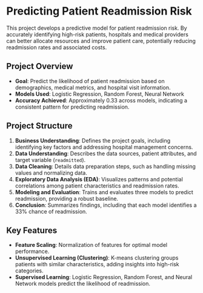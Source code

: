 # Predicting Patient Readmission Risk

This project develops a predictive model for patient readmission risk. By accurately identifying high-risk patients, hospitals and medical providers can better allocate resources and improve patient care, potentially reducing readmission rates and associated costs.

## Project Overview
- **Goal**: Predict the likelihood of patient readmission based on demographics, medical metrics, and hospital visit information.
- **Models Used**: Logistic Regression, Random Forest, Neural Network
- **Accuracy Achieved**: Approximately 0.33 across models, indicating a consistent pattern for predicting readmission.

## Project Structure
1. **Business Understanding**: Defines the project goals, including identifying key factors and addressing hospital management concerns.
2. **Data Understanding**: Describes the data sources, patient attributes, and target variable (`readmitted`).
3. **Data Cleaning**: Details data preparation steps, such as handling missing values and normalizing data.
4. **Exploratory Data Analysis (EDA)**: Visualizes patterns and potential correlations among patient characteristics and readmission rates.
5. **Modeling and Evaluation**: Trains and evaluates three models to predict readmission, providing a robust baseline.
6. **Conclusion**: Summarizes findings, including that each model identifies a 33% chance of readmission.

## Key Features
- **Feature Scaling**: Normalization of features for optimal model performance.
- **Unsupervised Learning (Clustering)**: K-means clustering groups patients with similar characteristics, adding insights into high-risk categories.
- **Supervised Learning**: Logistic Regression, Random Forest, and Neural Network models predict the likelihood of readmission.

